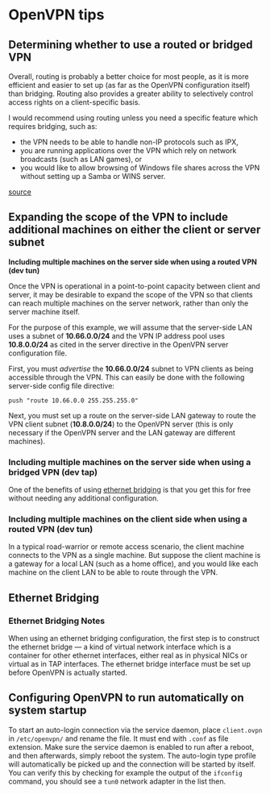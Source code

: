 # OpenVPN tips

## Determining whether to use a routed or bridged VPN

Overall, routing is probably a better choice for most people, as it is more efficient and easier to set up (as far as the OpenVPN configuration itself) than bridging.
Routing also provides a greater ability to selectively control access rights on a client-specific basis.

I would recommend using routing unless you need a specific feature which requires bridging, such as:

- the VPN needs to be able to handle non-IP protocols such as IPX,
- you are running applications over the VPN which rely on network broadcasts (such as LAN games), or
- you would like to allow browsing of Windows file shares across the VPN without setting up a Samba or WINS server.

[source](https://openvpn.net/community-resources/how-to/#determining-whether-to-use-a-routed-or-bridged-vpn)

## Expanding the scope of the VPN to include additional machines on either the client or server subnet

**Including multiple machines on the server side when using a routed VPN (dev tun)**

Once the VPN is operational in a point-to-point capacity between client and server, it may be desirable to expand the scope of the VPN so that clients can reach multiple machines on the server network, rather than only the server machine itself.

For the purpose of this example, we will assume that the server-side LAN uses a subnet of **10.66.0.0/24** and the VPN IP address pool uses **10.8.0.0/24** as cited in the server directive in the OpenVPN server configuration file.

First, you must *advertise* the **10.66.0.0/24** subnet to VPN clients as being accessible through the VPN. This can easily be done with the following server-side config file directive:

```
push "route 10.66.0.0 255.255.255.0"
```

Next, you must set up a route on the server-side LAN gateway to route the VPN client subnet (**10.8.0.0/24**) to the OpenVPN server (this is only necessary if the OpenVPN server and the LAN gateway are different machines).

### Including multiple machines on the server side when using a bridged VPN (dev tap)

One of the benefits of using [ethernet bridging](https://openvpn.net/community-resources/ethernet-bridging/) is that you get this for free without needing any additional configuration.

### Including multiple machines on the client side when using a routed VPN (dev tun)

In a typical road-warrior or remote access scenario, the client machine connects to the VPN as a single machine. But suppose the client machine is a gateway for a local LAN (such as a home office), and you would like each machine on the client LAN to be able to route through the VPN.

## Ethernet Bridging

### Ethernet Bridging Notes

When using an ethernet bridging configuration, the first step is to construct the ethernet bridge — a kind of virtual network interface which is a container for other ethernet interfaces, either real as in physical NICs or virtual as in TAP interfaces.
The ethernet bridge interface must be set up before OpenVPN is actually started.

## Configuring OpenVPN to run automatically on system startup

To start an auto-login connection via the service daemon, place `client.ovpn` in `/etc/openvpn/` and rename the file.
It must end with `.conf` as file extension. Make sure the service daemon is enabled to run after a reboot, and then afterwards, simply reboot the system.
The auto-login type profile will automatically be picked up and the connection will be started by itself.
You can verify this by checking for example the output of the `ifconfig` command, you should see a `tun0` network adapter in the list then.
